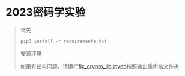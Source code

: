 # 2023密码学实验

> 请先
>
>  ```sh
> pip3 install -r requirements.txt
> ```
>
> 安装环境
>
> 如果有任何问题，请运行[fix_crypto_lib.ipynb](fix_crypto_lib.ipynb)按照输出重命名文件夹
>